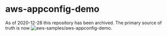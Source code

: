 # aws-appconfig-demo

As of 2020-12-28 this repository has been archived. The primary source of truth is now ![aws-samples/aws-appconfig-demo](https://github.com/aws-samples/aws-appconfig-demo).
